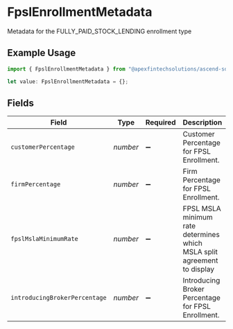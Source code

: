 # FpslEnrollmentMetadata

Metadata for the FULLY_PAID_STOCK_LENDING enrollment type

## Example Usage

```typescript
import { FpslEnrollmentMetadata } from "@apexfintechsolutions/ascend-sdk/models/components";

let value: FpslEnrollmentMetadata = {};
```

## Fields

| Field                                                                   | Type                                                                    | Required                                                                | Description                                                             | Example                                                                 |
| ----------------------------------------------------------------------- | ----------------------------------------------------------------------- | ----------------------------------------------------------------------- | ----------------------------------------------------------------------- | ----------------------------------------------------------------------- |
| `customerPercentage`                                                    | *number*                                                                | :heavy_minus_sign:                                                      | Customer Percentage for FPSL Enrollment.                                | 6.1                                                                     |
| `firmPercentage`                                                        | *number*                                                                | :heavy_minus_sign:                                                      | Firm Percentage for FPSL Enrollment.                                    | 3.7                                                                     |
| `fpslMslaMinimumRate`                                                   | *number*                                                                | :heavy_minus_sign:                                                      | FPSL MSLA minimum rate determines which MSLA split agreement to display | 1                                                                       |
| `introducingBrokerPercentage`                                           | *number*                                                                | :heavy_minus_sign:                                                      | Introducing Broker Percentage for FPSL Enrollment.                      | 44                                                                      |